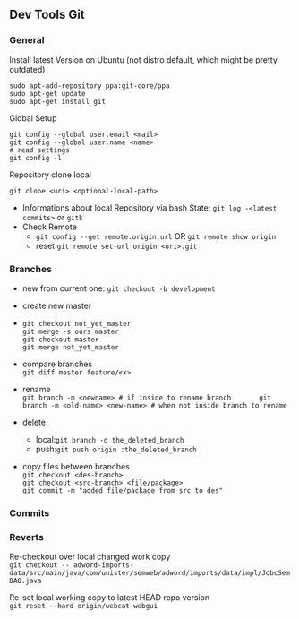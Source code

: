 ## Dev Tools Git

### General

Install latest Version on Ubuntu \(not distro default, which might be pretty outdated\)

```
sudo apt-add-repository ppa:git-core/ppa
sudo apt-get update
sudo apt-get install git
```

Global Setup

```
git config --global user.email <mail>
git config --global user.name <name>
# read settings
git config -l
```

Repository clone local

```
git clone <uri> <optional-local-path>
```

* Informations about local Repository via bash State: `git log -<latest commits>` or `gitk`
* Check Remote
  * `git config --get remote.origin.url` OR `git remote show origin`
  * reset:`git remote set-url origin <uri>.git`

### Branches

* new from current one: `git checkout -b development`
* create new master

* ```
  git checkout not_yet_master
  git merge -s ours master
  git checkout master
  git merge not_yet_master
  ```
* compare branches  
  `git diff master feature/<x>`

* rename  
  `git branch -m <newname> # if inside to rename branch      
   git branch -m <old-name> <new-name> # when not inside branch to rename`

* delete

  * local:`git branch -d the_deleted_branch`
  * push:`git push origin :the_deleted_branch`

* copy files between branches  
  `git checkout <des-branch>`  
  `git checkout <src-branch> <file/package>`  
  `git commit -m "added file/package from src to des"`

### Commits

### Reverts

Re-checkout over local changed work copy  
`git checkout -- adword-imports-data/src/main/java/com/unister/semweb/adword/imports/data/impl/JdbcSemDAO.java` 

Re-set local working copy to latest HEAD repo version  
`git reset --hard origin/webcat-webgui` 






